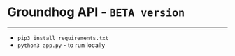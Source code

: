 # Groundhog API - `BETA version`
----
- `pip3 install requirements.txt`
- `python3 app.py` - to run locally
